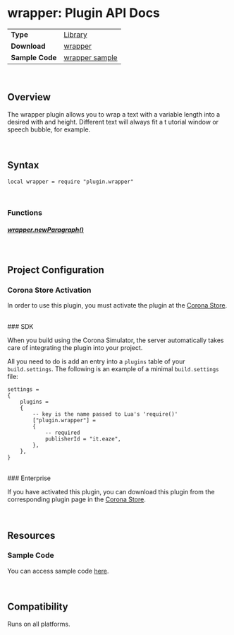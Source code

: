 
# wrapper: Plugin API Docs

|||
|:--|:--|
| __Type__             | [Library](http://docs.coronalabs.com/api/type/Library.html)
| __Download__         | [wrapper](http://store.coronalabs.com/plugin/wrapper)
| __Sample Code__      | [wrapper sample](https://github.com/sunmils/corona-wrapper-plugin-sample-code)

<br>

## Overview

The wrapper plugin allows you to wrap a text with a variable length into a desired with and height. Different text will always fit a t utorial window or speech bubble, for example.

<br>

## Syntax

	local wrapper = require "plugin.wrapper"

<br>

### Functions

##### [wrapper.newParagraph()](newParagraph.markdown)

<br>

## Project Configuration

### Corona Store Activation

In order to use this plugin, you must activate the plugin at the [Corona Store](http://store.coronalabs.com/plugin/wrapper).

<br>
### SDK

When you build using the Corona Simulator, the server automatically takes care of integrating the plugin into your project. 

All you need to do is add an entry into a `plugins` table of your `build.settings`. The following is an example of a minimal `build.settings` file:

``````
settings =
{
	plugins =
	{
		-- key is the name passed to Lua's 'require()'
		["plugin.wrapper"] =
		{
			-- required
			publisherId = "it.eaze",
		},
	},		
}
``````
<br>
### Enterprise

If you have activated this plugin, you can download this plugin from the corresponding plugin page in the [Corona Store](http://store.coronalabs.com/plugin/wrapper).

<br>

## Resources

### Sample Code

You can access sample code [here](https://github.com/sunmils/corona-wrapper-plugin-sample-code).

<br>


## Compatibility

Runs on all platforms.
